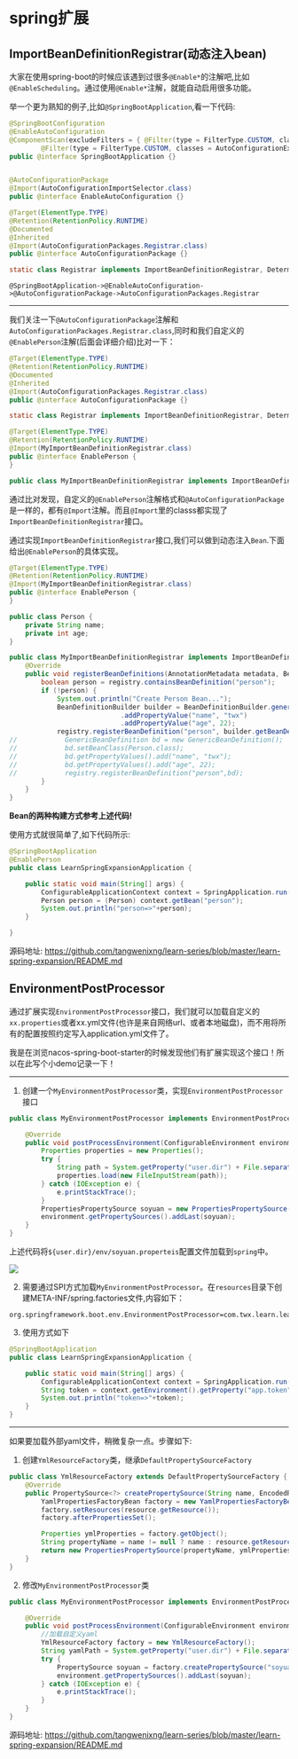 # spring扩展

## ImportBeanDefinitionRegistrar(动态注入bean)

大家在使用spring-boot的时候应该遇到过很多`@Enable*`的注解吧,比如`@EnableScheduling`。通过使用`@Enable*`注解，就能自动启用很多功能。

举一个更为熟知的例子,比如`@SpringBootApplication`,看一下代码:

```java
@SpringBootConfiguration
@EnableAutoConfiguration
@ComponentScan(excludeFilters = { @Filter(type = FilterType.CUSTOM, classes = TypeExcludeFilter.class),
		@Filter(type = FilterType.CUSTOM, classes = AutoConfigurationExcludeFilter.class) })
public @interface SpringBootApplication {}


@AutoConfigurationPackage
@Import(AutoConfigurationImportSelector.class)
public @interface EnableAutoConfiguration {}

@Target(ElementType.TYPE)
@Retention(RetentionPolicy.RUNTIME)
@Documented
@Inherited
@Import(AutoConfigurationPackages.Registrar.class)
public @interface AutoConfigurationPackage {}

static class Registrar implements ImportBeanDefinitionRegistrar, DeterminableImports {}
```



`@SpringBootApplication->@EnableAutoConfiguration->@AutoConfigurationPackage->AutoConfigurationPackages.Registrar`

---



我们关注一下`@AutoConfigurationPackage`注解和`AutoConfigurationPackages.Registrar.class`,同时和我们自定义的`@EnablePerson`注解(后面会详细介绍)比对一下：

```java
@Target(ElementType.TYPE)
@Retention(RetentionPolicy.RUNTIME)
@Documented
@Inherited
@Import(AutoConfigurationPackages.Registrar.class)
public @interface AutoConfigurationPackage {}

static class Registrar implements ImportBeanDefinitionRegistrar, DeterminableImports {}
```

```java
@Target(ElementType.TYPE)
@Retention(RetentionPolicy.RUNTIME)
@Import(MyImportBeanDefinitionRegistrar.class)
public @interface EnablePerson {
}

public class MyImportBeanDefinitionRegistrar implements ImportBeanDefinitionRegistrar{}
```

通过比对发现，自定义的`@EnablePerson`注解格式和`@AutoConfigurationPackage`是一样的，都有`@Import`注解。而且`@Import`里的classs都实现了`ImportBeanDefinitionRegistrar`接口。



通过实现`ImportBeanDefinitionRegistrar`接口,我们可以做到动态注入`Bean`.下面给出`@EnablePerson`的具体实现。

```java
@Target(ElementType.TYPE)
@Retention(RetentionPolicy.RUNTIME)
@Import(MyImportBeanDefinitionRegistrar.class)
public @interface EnablePerson {
}

public class Person {
    private String name;
    private int age;
}

public class MyImportBeanDefinitionRegistrar implements ImportBeanDefinitionRegistrar {
    @Override
    public void registerBeanDefinitions(AnnotationMetadata metadata, BeanDefinitionRegistry registry) {
        boolean person = registry.containsBeanDefinition("person");
        if (!person) {
            System.out.println("Create Person Bean...");
            BeanDefinitionBuilder builder = BeanDefinitionBuilder.genericBeanDefinition(Person.class)
                            .addPropertyValue("name", "twx")
                            .addPropertyValue("age", 22);
            registry.registerBeanDefinition("person", builder.getBeanDefinition());
//            GenericBeanDefinition bd = new GenericBeanDefinition();
//            bd.setBeanClass(Person.class);
//            bd.getPropertyValues().add("name", "twx");
//            bd.getPropertyValues().add("age", 22);
//            registry.registerBeanDefinition("person",bd);
        }
    }
}
```

**Bean的两种构建方式参考上述代码!**

使用方式就很简单了,如下代码所示:

```java
@SpringBootApplication
@EnablePerson
public class LearnSpringExpansionApplication {

    public static void main(String[] args) {
        ConfigurableApplicationContext context = SpringApplication.run(LearnSpringExpansionApplication.class, args);
        Person person = (Person) context.getBean("person");
        System.out.println("person=>"+person);
    }

}
```

源码地址: https://github.com/tangwenixng/learn-series/blob/master/learn-spring-expansion/README.md

## EnvironmentPostProcessor

通过扩展实现`EnvironmentPostProcessor`接口，我们就可以加载自定义的`xx.properties`或者xx.yml文件(也许是来自网络url、或者本地磁盘)，而不用将所有的配置按照约定写入application.yml文件了。

我是在浏览nacos-spring-boot-starter的时候发现他们有扩展实现这个接口！所以在此写个小demo记录一下！

---

1. 创建一个`MyEnvironmentPostProcessor`类，实现`EnvironmentPostProcessor`接口

```java
public class MyEnvironmentPostProcessor implements EnvironmentPostProcessor {

    @Override
    public void postProcessEnvironment(ConfigurableEnvironment environment, SpringApplication application) {
        Properties properties = new Properties();
        try {
            String path = System.getProperty("user.dir") + File.separator + "env" + File.separator + "soyuan.properties";
            properties.load(new FileInputStream(path));
        } catch (IOException e) {
            e.printStackTrace();
        }
        PropertiesPropertySource soyuan = new PropertiesPropertySource("soyuan", properties);
        environment.getPropertySources().addLast(soyuan);
    }
}
```

上述代码将`${user.dir}/env/soyuan.properteis`配置文件加载到`spring`中。

![](https://slimteaegg-blog.oss-cn-shanghai.aliyuncs.com/picgo20220622105258.png)

2. 需要通过SPI方式加载`MyEnvironmentPostProcessor`。在`resources`目录下创建META-INF/spring.factories文件,内容如下：

```properties
org.springframework.boot.env.EnvironmentPostProcessor=com.twx.learn.learnspringexpansion.environment.MyEnvironmentPostProcessor
```

3. 使用方式如下

```java
@SpringBootApplication
public class LearnSpringExpansionApplication {

    public static void main(String[] args) {
        ConfigurableApplicationContext context = SpringApplication.run(LearnSpringExpansionApplication.class, args);
        String token = context.getEnvironment().getProperty("app.token");//app.token定义在soyuan.properties中
        System.out.println("token=>"+token);
    }
}
```

---

如果要加载外部yaml文件，稍微复杂一点。步骤如下:

1. 创建`YmlResourceFactory`类，继承`DefaultPropertySourceFactory`

```java
public class YmlResourceFactory extends DefaultPropertySourceFactory {
    @Override
    public PropertySource<?> createPropertySource(String name, EncodedResource resource) throws IOException {
        YamlPropertiesFactoryBean factory = new YamlPropertiesFactoryBean();
        factory.setResources(resource.getResource());
        factory.afterPropertiesSet();

        Properties ymlProperties = factory.getObject();
        String propertyName = name != null ? name : resource.getResource().getFilename();
        return new PropertiesPropertySource(propertyName, ymlProperties);
    }
}
```

2. 修改`MyEnvironmentPostProcessor`类

```java
public class MyEnvironmentPostProcessor implements EnvironmentPostProcessor {

    @Override
    public void postProcessEnvironment(ConfigurableEnvironment environment, SpringApplication application) {
        //加载自定义yaml
        YmlResourceFactory factory = new YmlResourceFactory();
        String yamlPath = System.getProperty("user.dir") + File.separator + "env" + File.separator + "soyuan.yml";
        try {
            PropertySource soyuan = factory.createPropertySource("soyuan", new EncodedResource(new FileSystemResource(yamlPath)));
            environment.getPropertySources().addLast(soyuan);
        } catch (IOException e) {
            e.printStackTrace();
        }
    }
}
```

源码地址: https://github.com/tangwenixng/learn-series/blob/master/learn-spring-expansion/README.md
